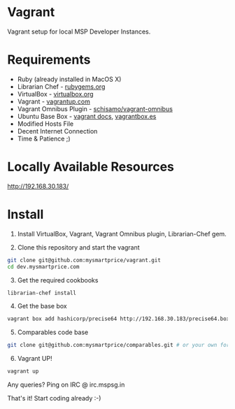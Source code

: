 Vagrant
=======

Vagrant setup for local MSP Developer Instances.


# Requirements

* Ruby (already installed in MacOS X)
* Librarian Chef - [rubygems.org](https://rubygems.org/gems/librarian-chef)
* VirtualBox - [virtualbox.org](https://www.virtualbox.org/wiki/Downloads)
* Vagrant - [vagrantup.com](http://vagrantup.com/)
* Vagrant Omnibus Plugin - [schisamo/vagrant-omnibus](https://github.com/schisamo/vagrant-omnibus)
* Ubuntu Base Box - [vagrant docs](https://docs.vagrantup.com/v2/boxes/base.html), [vagrantbox.es](http://www.vagrantbox.es/)
* Modified Hosts File
* Decent Internet Connection
* Time & Patience ;)

# Locally Available Resources

http://192.168.30.183/

# Install

1. Install VirtualBox, Vagrant, Vagrant Omnibus plugin, Librarian-Chef gem.

2. Clone this repository and start the vagrant
  ```bash
  git clone git@github.com:mysmartprice/vagrant.git
  cd dev.mysmartprice.com
  ```
3. Get the required cookbooks
  ```bash
  librarian-chef install
  ```
4. Get the base box
  ```bash
  vagrant box add hashicorp/precise64 http://192.168.30.183/precise64.box
  ```
5. Comparables code base
  ```bash
  git clone git@github.com:mysmartprice/comparables.git # or your own fork
  ```
6. Vagrant UP!
  ```bash
  vagrant up
  ```

Any queries? Ping on IRC @ irc.mspsg.in

That's it! Start coding already :-)
